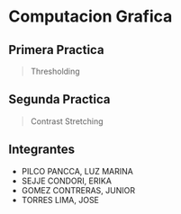 # Computacion Grafica

## Primera Practica 

>Thresholding

## Segunda Practica 

>Contrast Stretching

## Integrantes

* PILCO PANCCA, LUZ MARINA
* SEJJE CONDORI, ERIKA
* GOMEZ CONTRERAS, JUNIOR
* TORRES LIMA, JOSE 

	
